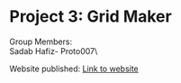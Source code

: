 # Project 3: Grid Maker
Group Members:\
Sadab Hafiz- Proto007\

Website published: [Link to website](https://proto007.github.io/Grid-Maker/)
